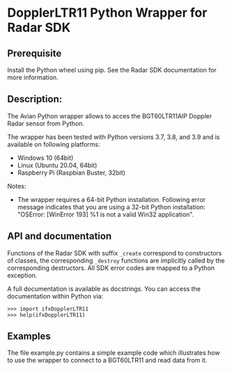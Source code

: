 # DopplerLTR11 Python Wrapper for Radar SDK

## Prerequisite

Install the Python wheel using pip. See the Radar SDK documentation for
more information.

## Description:

The Avian Python wrapper allows to acces the BGT60LTR11AIP Doppler Radar sensor
from Python.

The wrapper has been tested with Python versions 3.7, 3.8, and 3.9 and is available
on following platforms:

- Windows 10 (64bit)
- Linux (Ubuntu 20.04, 64bit)
- Raspberry Pi (Raspbian Buster, 32bit)

Notes:
- The wrapper requires a 64-bit Python installation. Following error message
  indicates that you are using a 32-bit Python installation:
  "OSError: [WinError 193] %1 is not a valid Win32 application".

## API and documentation

Functions of the Radar SDK with suffix `_create` correspond to constructors of classes,
the corresponding `_destroy` functions are implicitly called by the corresponding destructors.
All SDK error codes are mapped to a Python exception.

A full documentation is available as docstrings. You can access the
documentation within Python via:
```
>>> import ifxDopplerLTR11
>>> help(ifxDopplerLTR11)
```

## Examples

The file example.py contains a simple example code which illustrates how to
use the wrapper to connect to a BGT60LTR11 and read data from it.
